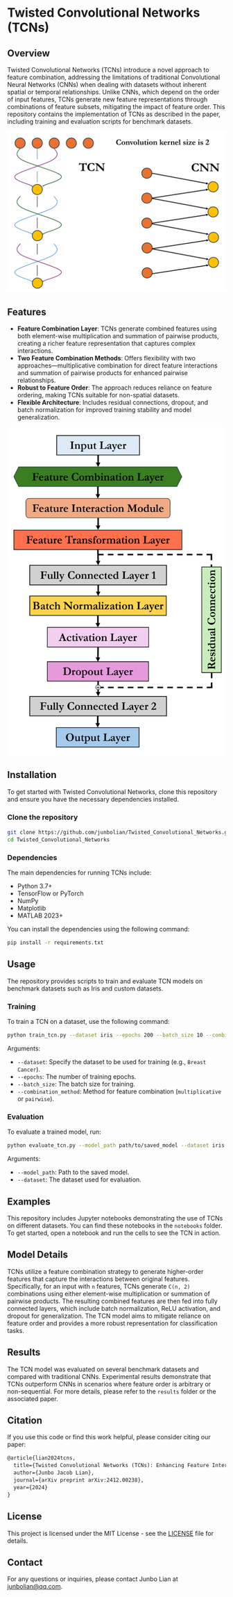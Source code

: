 # Twisted Convolutional Networks (TCNs)

## Overview

Twisted Convolutional Networks (TCNs) introduce a novel approach to feature combination, addressing the limitations of traditional Convolutional Neural Networks (CNNs) when dealing with datasets without inherent spatial or temporal relationships. Unlike CNNs, which depend on the order of input features, TCNs generate new feature representations through combinations of feature subsets, mitigating the impact of feature order. This repository contains the implementation of TCNs as described in the paper, including training and evaluation scripts for benchmark datasets.

![TCN vs CNN Comparison](TCN.vs.CNN.png)

## Features

- **Feature Combination Layer**: TCNs generate combined features using both element-wise multiplication and summation of pairwise products, creating a richer feature representation that captures complex interactions.
- **Two Feature Combination Methods**: Offers flexibility with two approaches—multiplicative combination for direct feature interactions and summation of pairwise products for enhanced pairwise relationships.
- **Robust to Feature Order**: The approach reduces reliance on feature ordering, making TCNs suitable for non-spatial datasets.
- **Flexible Architecture**: Includes residual connections, dropout, and batch normalization for improved training stability and model generalization.

![TCN_Architecture](TCN_Architecture.png)

## Installation

To get started with Twisted Convolutional Networks, clone this repository and ensure you have the necessary dependencies installed.

### Clone the repository

```bash
git clone https://github.com/junbolian/Twisted_Convolutional_Networks.git
cd Twisted_Convolutional_Networks
```

### Dependencies

The main dependencies for running TCNs include:

- Python 3.7+
- TensorFlow or PyTorch
- NumPy
- Matplotlib
- MATLAB 2023+

You can install the dependencies using the following command:

```bash
pip install -r requirements.txt
```

## Usage

The repository provides scripts to train and evaluate TCN models on benchmark datasets such as Iris and custom datasets.

### Training

To train a TCN on a dataset, use the following command:

```bash
python train_tcn.py --dataset iris --epochs 200 --batch_size 10 --combination_method pairwise
```

Arguments:

- `--dataset`: Specify the dataset to be used for training (e.g., `Breast Cancer`).
- `--epochs`: The number of training epochs.
- `--batch_size`: The batch size for training.
- `--combination_method`: Method for feature combination (`multiplicative` or `pairwise`).

### Evaluation

To evaluate a trained model, run:

```bash
python evaluate_tcn.py --model_path path/to/saved_model --dataset iris
```

Arguments:

- `--model_path`: Path to the saved model.
- `--dataset`: The dataset used for evaluation.

## Examples

This repository includes Jupyter notebooks demonstrating the use of TCNs on different datasets. You can find these notebooks in the `notebooks` folder. To get started, open a notebook and run the cells to see the TCN in action.

## Model Details

TCNs utilize a feature combination strategy to generate higher-order features that capture the interactions between original features. Specifically, for an input with `n` features, TCNs generate `C(n, 2)` combinations using either element-wise multiplication or summation of pairwise products. The resulting combined features are then fed into fully connected layers, which include batch normalization, ReLU activation, and dropout for generalization. The TCN model aims to mitigate reliance on feature order and provides a more robust representation for classification tasks.

## Results

The TCN model was evaluated on several benchmark datasets and compared with traditional CNNs. Experimental results demonstrate that TCNs outperform CNNs in scenarios where feature order is arbitrary or non-sequential. For more details, please refer to the `results` folder or the associated paper.

## Citation

If you use this code or find this work helpful, please consider citing our paper:

```latex
@article{lian2024tcns,
  title={Twisted Convolutional Networks (TCNs): Enhancing Feature Interactions for Non-Spatial Data Classification},
  author={Junbo Jacob Lian},
  journal={arXiv preprint arXiv:2412.00238},
  year={2024}
}
```

## License

This project is licensed under the MIT License - see the [LICENSE](LICENSE) file for details.

## Contact

For any questions or inquiries, please contact Junbo Lian at [junbolian@qq.com](mailto:junbolian@qq.com).
